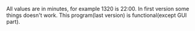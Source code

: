 All values are in minutes, for example 1320 is 22:00.
In first version some things doesn't work.
This program(last version) is functional(except GUI part).

